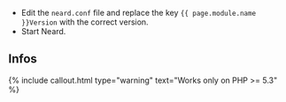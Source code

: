 * Edit the `neard.conf` file and replace the key `{{ page.module.name }}Version` with the correct version.
* Start Neard.

## Infos

{% include callout.html type="warning" text="Works only on PHP >= 5.3" %}